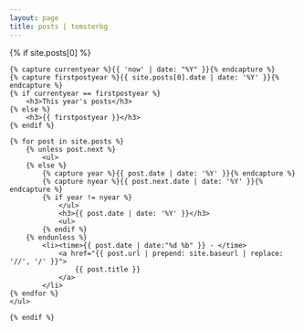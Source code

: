 ```yaml
---
layout: page
title: posts | tomsterbg
---
```


<section>
    {% if site.posts[0] %}

    {% capture currentyear %}{{ 'now' | date: "%Y" }}{% endcapture %}
    {% capture firstpostyear %}{{ site.posts[0].date | date: '%Y' }}{% endcapture %}
    {% if currentyear == firstpostyear %}
        <h3>This year's posts</h3>
    {% else %}
        <h3>{{ firstpostyear }}</h3>
    {% endif %}

    {% for post in site.posts %}
        {% unless post.next %}
            <ul>
        {% else %}
            {% capture year %}{{ post.date | date: '%Y' }}{% endcapture %}
            {% capture nyear %}{{ post.next.date | date: '%Y' }}{% endcapture %}
            {% if year != nyear %}
                </ul>
                <h3>{{ post.date | date: '%Y' }}</h3>
                <ul>
            {% endif %}
        {% endunless %}
            <li><time>{{ post.date | date:"%d %b" }} - </time>
                <a href="{{ post.url | prepend: site.baseurl | replace: '//', '/' }}">
                    {{ post.title }}
                </a>
            </li>
    {% endfor %}
    </ul>

    {% endif %}
</section>
